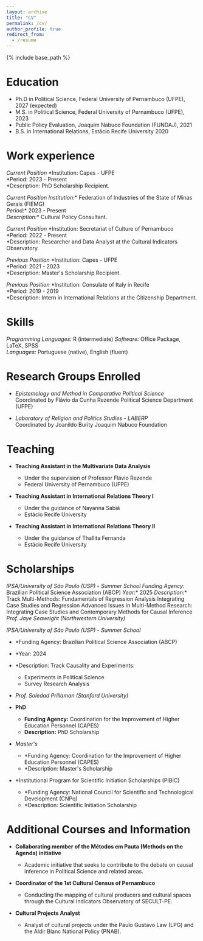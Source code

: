 ```yaml
---
layout: archive
title: "CV"
permalink: /cv/
author_profile: true
redirect_from:
  - /resume
---
```


{% include base_path %}

# Education
* Ph.D in Political Science, Federal University of Pernambuco (UFPE), 2027 (expected)
* M.S. in Political Science, Federal University of Pernambuco (UFPE), 2023
* Public Policy Evaluation, Joaquim Nabuco Foundation (FUNDAJ), 2021
* B.S. in International Relations, Estácio Recife University 2020

# Work experience
*Current Position*
*Institution: Capes - UFPE  
*Period: 2023 - Present  
*Description: PhD Scholarship Recipient.

*Current Position*
*Institution:** Federation of Industries of the State of Minas Gerais (FIEMG)  
*Period:** 2023 - Present  
*Description:** Cultural Policy Consultant.

*Current Position*
*Institution: Secretariat of Culture of Pernambuco  
*Period: 2022 - Present  
*Description: Researcher and Data Analyst at the Cultural Indicators Observatory.

*Previous Position*
*Institution: Capes - UFPE  
*Period: 2021 - 2023  
*Description: Master's Scholarship Recipient.

*Previous Position*
*Institution: Consulate of Italy in Recife  
*Period: 2019 - 2019  
*Description: Intern in International Relations at the Citizenship Department.

# Skills
*Programming Languages:* R (intermediate) 
*Software:* Office Package, LaTeX, SPSS  
*Languages:* Portuguese (native), English (fluent)

# Research Groups Enrolled
- *Epistemology and Method in Comparative Political Science*  
  Coordinated by Flávio da Cunha Rezende
  Political Science Department (UFPE)
  
- *Laboratory of Religion and Politics Studies - LABERP*  
  Coordinated by Joanildo Burity
  Joaquim Nabuco Foundation
  
# Teaching
- **Teaching Assistant in the Multivariate Data Analysis**
  - Under the supervision of Professor Flávio Rezende
  - Federal University of Pernambuco (UFPE)
  
- **Teaching Assistant in International Relations Theory I**
  - Under the guidance of Nayanna Sabiá
  - Estácio Recife University
 
- **Teaching Assistant in International Relations Theory II**
  - Under the guidance of Thallita Fernanda
  - Estácio Recife University

# Scholarships
*IPSA/University of São Paulo (USP) - Summer School
  *Funding Agency:** Brazilian Political Science Association (ABCP)
  *Year:** 2025
  *Description:** Track Multi-Methods:
  Fundamentals of Regression Analysis
   Integrating Case Studies and Regression
   Advanced Issues in Multi-Method Research: Integrating Case Studies and Contemporary Methods for Causal Inference
  *Prof. Jaye Seawright (Northwestern University)*


*IPSA/University of São Paulo (USP) - Summer School*
  - *Funding Agency: Brazilian Political Science Association (ABCP)
  - *Year: 2024
  - *Description: Track Causality and Experiments:
    - Experiments in Political Science
    - Survey Research Analysis
  - *Prof. Soledad Prillaman (Stanford University)*


- **PhD**
  - **Funding Agency:** Coordination for the Improvement of Higher Education Personnel (CAPES)
  - **Description:** PhD Scholarship


- *Master's*
  - *Funding Agency: Coordination for the Improvement of Higher Education Personnel (CAPES)
  - *Description: Master's Scholarship


- *Institutional Program for Scientific Initiation Scholarships (PIBIC)
  - *Funding Agency: National Council for Scientific and Technological Development (CNPq)
  - *Description: Scientific Initiation Scholarship

  
# Additional Courses and Information
- **Collaborating member of the Métodos em Pauta (Methods on the Agenda) initiative**
  - Academic initiative that seeks to contribute to the debate on causal inference in Political Science and related areas.

- **Coordinator of the 1st Cultural Census of Pernambuco**
  - Conducting the mapping of cultural producers and cultural spaces through the Cultural Indicators Observatory of SECULT-PE.
 
- **Cultural Projects Analyst**
  - Analyst of cultural projects under the Paulo Gustavo Law (LPG) and the Aldir Blanc National Policy (PNAB).


